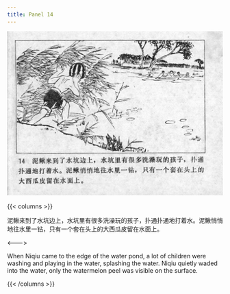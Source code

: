 ```yaml
---
title: Panel 14
---
```


![niqiu page](./../../images/niqiu/seifert0397_nqkg_0018_014.jpg)

{{< columns >}}

泥鳅来到了水坑边上，水坑里有很多洗澡玩的孩子，扑通扑通地打着水。泥鳅悄悄地往水里一钻，只有一个套在头上的大西瓜皮留在水面上。

<--->

When Niqiu came to the edge of the water pond, a lot of children were washing and playing in the water, splashing the water. Niqiu quietly waded into the water, only the watermelon peel was visible on the surface.

{{< /columns >}}